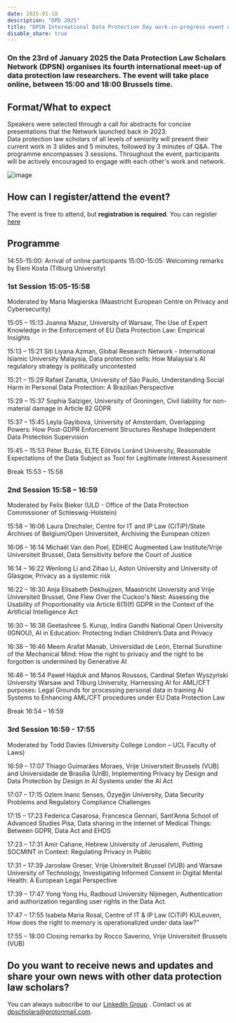 ```yaml
---
date: 2025-01-18
description: "DPD 2025"
title: "DPSN International Data Protection Day work-in-progress event on Thursday 23 January 2025 online (Programme)"
disable_share: true
---
```


### **On the 23rd of January 2025 the Data Protection Law Scholars Network (DPSN) organises its fourth international meet-up of data protection law researchers. The event will take place online, between 15:00 and 18:00 Brussels time.** ###

## Format/What to expect ## 

Speakers were selected through a call for abstracts for concise presentations that the Network launched back in 2023.  
Data protection law scholars of all levels of seniority will present their current work in 3 slides and 5 minutes, followed by 3 minutes of Q&A. The programme encompasses 3 sessions. 
Throughout the event, participants will be actively encouraged to engage with each other's work and network.  

![image](https://github.com/user-attachments/assets/a4c1a238-956e-4276-a40d-659ea4c90362)


## How can I register/attend the event? ##
The event is free to attend, but **registration is required**. You can register [here](https://events.teams.microsoft.com/event/71a1c8b1-71b6-4947-83fc-59c793fa7aaf@695b7ca8-2da8-4545-a2da-42d03784e585)

## Programme ##

14:55-15:00: Arrival of online participants
15:00-15:05: Welcoming remarks by Eleni Kosta (Tilburg University)

### 1st Session 15:05-15:58 ###
Moderated by Maria Magierska (Maastricht European Centre on Privacy and Cybersecurity)
 
15:05 – 15:13 Joanna Mazur, University of Warsaw, The Use of Expert Knowledge in the Enforcement of EU Data Protection Law: Empirical Insights
 
15:13 – 15:21 Siti Liyana Azman, Global Research Network - International Islamic University Malaysia, Data protection sells: How Malaysia's AI regulatory strategy is politically uncontested
 
15:21 – 15:29 Rafael Zanatta, University of São Paulo, Understanding Social Harm in Personal Data Protection: A Brazilian Perspective
 
15:29 – 15:37 Sophia Salziger, University of Groningen, Civil liability for non-material damage in Article 82 GDPR
 
15:37 – 15:45 Leyla Gayibova, University of Amsterdam, Overlapping Powers: How Post-GDPR Enforcement Structures Reshape Independent Data Protection Supervision
 
15:45 – 15:53 Péter Buzás, ELTE Eötvös Loránd University,  Reasonable Expectations of the Data Subject as Tool for Legitimate Interest Assessment
 
Break 15:53 – 15:58

### 2nd Session 15:58 – 16:59 ###
Moderated by Felix Bieker (ULD - Office of the Data Protection Commissioner of Schleswig-Holstein)
 
15:58 – 16:06 Laura Drechsler, Centre for IT and IP Law (CiTiP)/State Archives of Belgium/Open Universiteit, Archiving the European citizen
 
16:06 – 16:14 Michaël Van den Poel, EDHEC Augmented Law Institute/Vrije Universiteit Brussel, Data Sensitivity before the Court of Justice
 
16:14 – 16:22 Wenlong Li and Zihao Li, Aston University and University of Glasgow, Privacy as a systemic risk
 
16:22 – 16:30 Anja Elisabeth Dekhuijzen, Maastricht University and Vrije Universiteit Brussel, One Flew Over the Cuckoo's Nest: Assessing the Usability of Proportionality via Article 6(1)(f) GDPR in the Context of the Artificial Intelligence Act
 
16:30 – 16:38 Geetashree S. Kurup, Indira Gandhi National Open University (IGNOU), AI in Education: Protecting Indian Children’s Data and Privacy
 
16:38 – 16:46 Meem Arafat Manab, Universidad de León, Eternal Sunshine of the Mechanical Mind: How the right to privacy and the right to be forgotten is undermined by Generative AI
 
16:46 – 16:54 Paweł Hajduk and Manos Roussos, Cardinal Stefan Wyszyński University Warsaw and Tilburg University, Harnessing AI for AML/CFT purposes: Legal Grounds for processing personal data in training AI Systems to Enhancing AML/CFT procedures under EU Data Protection Law
 
Break 16:54 – 16:59

### 3rd Session 16:59 - 17:55 ###
Moderated by Todd Davies (University College London – UCL Faculty of Laws)
 
16:59 – 17:07 Thiago Guimarães Moraes, Vrije Universiteit Brussels (VUB) and Universidade de Brasília (UnB), Implementing Privacy by Design and Data Protection by Design in AI Systems under the AI Act
 
17:07 – 17:15 Ozlem Inanc Senses, Özyeğin University, Data Security Problems and Regulatory Compliance Challenges
 
17:15 – 17:23 Federica Casarosa, Francesca Gennari, Sant’Anna School of Advanced Studies Pisa, Data sharing in the Internet of Medical Things: Between GDPR, Data Act and EHDS
 
17:23 – 17:31 Amir Cahane, Hebrew University of Jerusalem, Putting SOCMINT in Context: Regulating Privacy in Public
 
17:31 – 17:39 Jarosław Greser, Vrije Universiteit Brussel (VUB) and Warsaw University of Technology, Investigating Informed Consent in Digital Mental Health: A European Legal Perspective
 
17:39 – 17:47 Yong Yong Hu, Radboud University Nijmegen, Authentication and authorization regarding user rights in the Data Act.
 
17:47 – 17:55 Isabela Maria Rosal, Centre of IT & IP Law (CiTiP) KULeuven, How does the right to memory is operationalized under data law?”

 
17:55 – 18:00 Closing remarks by Rocco Saverino, Vrije Universiteit Brussels (VUB)

## Do you want to receive news and updates and share your own news with other data protection law scholars? ##
You can always subscribe to our [LinkedIn Group](https://www.linkedin.com/groups/12734731/) . Contact us at dpscholars@protonmail.com.
